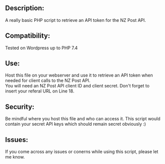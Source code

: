 <h2>Description:</h2>  

A really basic PHP script to retrieve an API token for the NZ Post API.
<h2>Compatibility:</h2>  

Tested on Wordpress up to PHP 7.4

<h2>Use:</h2>  

Host this file on your webserver and use it to retrieve an API token when needed for client calls to the NZ Post API.  
You will need an NZ Post API client ID and client secret. Don't forget to insert your referal URL on Line 18.

<h2>Security:</h2>  

Be mindful where you host this file and who can access it. This script would contain your secret API keys which should remain secret obviously :)

<h2>Issues:</h2>  

If you come across any issues or conerns while using this script, please let me know.
